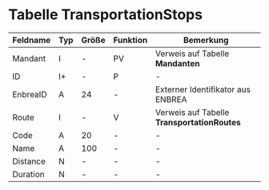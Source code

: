 # Tabelle TransportationStops



| Feldname | Typ | Größe | Funktion | Bemerkung                                |
|----------|-----|-------|----------|------------------------------------------|
| Mandant  | I   | -     | PV       | Verweis auf Tabelle **Mandanten**        |
| ID       | I+  | -     | P        | -                                        |
| EnbreaID | A   | 24    | -        | Externer Identifikator aus ENBREA        |
| Route    | I   | -     | V        | Verweis auf Tabelle **TransportationRoutes** |
| Code     | A   | 20    | -        | -                                        |
| Name     | A   | 100   | -        | -                                        |
| Distance | N   | -     | -        | -                                        |
| Duration | N   | -     | -        | -                                        |


